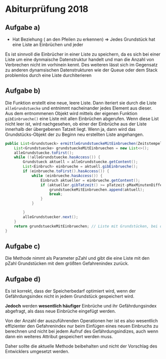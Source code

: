 # Abiturprüfung 2018

## Aufgabe a)

- Hat Beziehung ( an den Pfeilen zu erkennen) 
=> Jedes Grundstück hat eine Liste an Einbrüchen und jeder

Es ist sinnvoll die Einbrücher in einer Liste zu speichern, da es sich bei einer Liste um eine dynmaische Datenstruktur handelt und man die Anzahl von Verbrechen nicht im vorhinein kennt. Des weiteren lässt sich im Gegensatz zu anderen dynamsischen Datenstrukturen wie der Queue oder dem Stack problemlos durch eine Liste durchiterieren


## Aufgabe b)

Die Funktion erstellt eine neue, leere Liste. Dann iteriert sie durch die Liste `alleGrundstuecke` und entnimmt nacheinander jedes Element aus dieser. Aus dem entnommenen Objekt wird mittels der eigenen Funktion `gibEinbrueche()` eine Liste mit allen Einbrüchen abgerufen. Wenn diese List nicht leer ist, wird nachgesehen, ob einer der Einbrüche aus der Liste innerhalb der übergebenen Tatzeit liegt. Wenn ja, dann wird das Grundstücks-Objekt der zu Beginn neu erstellten Liste angehangen.

```java
public List<Grundstueck> ermittleGrundstueckeMitEinbruechen(Zeitstempel pTatzeit, int pMaxMinutenDifferenz) {
    List<Grundstuecke> grundstueckeMitEinbruechen = new List<>();
    alleGrundstuecke.toFirst();
    while (!alleGrundstuecke.hasAccess()) {
        Grundstueck aktuell = alleGrundstuecke.getContent();
        List<Einbruch> einbrueche = aktuell.gibEinbrueche();
        if (einbrueche.toFirst().hasAccess()) {
            while (einbrueche.hasAccess()) {
                Einbruch aktueller = einbrueche.getContent();
                if (aktueller.gibTatzeit() >= pTatzeit-pMaxMinutenDifferenz && aktueller.gibTatzeit() <= pTatzeit+pMaxMinutenDifferenz) {
                    grundstueckeMitEinbruechen.append(aktuell);
                    break;
                }
            }

        }
        alleGrundstuecker.next();
    }
    return grundstueckeMitEinbruechen; // Liste mit Grundstücken, bei denen mindestens ein Mal im angegebenen Zeitraum eingebrochen wurde
}
```

## Aufgabe c)

Die Methode nimmt als Parameter pZahl und gibt die eine Liste mit den pZahl Grundstücken mit dem größten Gefahrenindex zurück. 

## Aufgabe d)
Es ist korrekt, dass der Speicherbedarf optimiert wird, wenn der Gefährdungsindex nicht in jedem Grundstück gespeichert wird.

**Jedoch** werden **wesentlich häufiger** Einbrüche und ihr Gefährdungsindex abgefragt, als dass neue Einbrüche eingefügt werden.

Von der Anzahl der auszuführenden Operationen her ist es also wesentlich effizienter den Gefahrenindex nur beim Einfügen eines neuen Einbruchs zu berechnen und nicht bei jedem Aufruf des Gefährdungsindizes, auch wenn dann ein weiteres Attribut gespeichert werden muss.

Daher sollte die aktuelle Methode beibehalten und nicht der Vorschlag des Entwicklers umgesetzt werden.